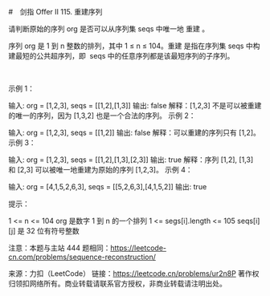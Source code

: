 #　剑指 Offer II 115. 重建序列

请判断原始的序列 org 是否可以从序列集 seqs 中唯一地 重建 。

序列 org 是 1 到 n 整数的排列，其中 1 ≤ n ≤ 104。重建 是指在序列集 seqs 中构建最短的公共超序列，即  seqs 中的任意序列都是该最短序列的子序列。

 

示例 1：

输入: org = [1,2,3], seqs = [[1,2],[1,3]]
输出: false
解释：[1,2,3] 不是可以被重建的唯一的序列，因为 [1,3,2] 也是一个合法的序列。
示例 2：

输入: org = [1,2,3], seqs = [[1,2]]
输出: false
解释：可以重建的序列只有 [1,2]。
示例 3：

输入: org = [1,2,3], seqs = [[1,2],[1,3],[2,3]]
输出: true
解释：序列 [1,2], [1,3] 和 [2,3] 可以被唯一地重建为原始的序列 [1,2,3]。
示例 4：

输入: org = [4,1,5,2,6,3], seqs = [[5,2,6,3],[4,1,5,2]]
输出: true
 

提示：

1 <= n <= 104
org 是数字 1 到 n 的一个排列
1 <= segs[i].length <= 105
seqs[i][j] 是 32 位有符号整数
 

注意：本题与主站 444 题相同：https://leetcode-cn.com/problems/sequence-reconstruction/

来源：力扣（LeetCode）
链接：https://leetcode.cn/problems/ur2n8P
著作权归领扣网络所有。商业转载请联系官方授权，非商业转载请注明出处。